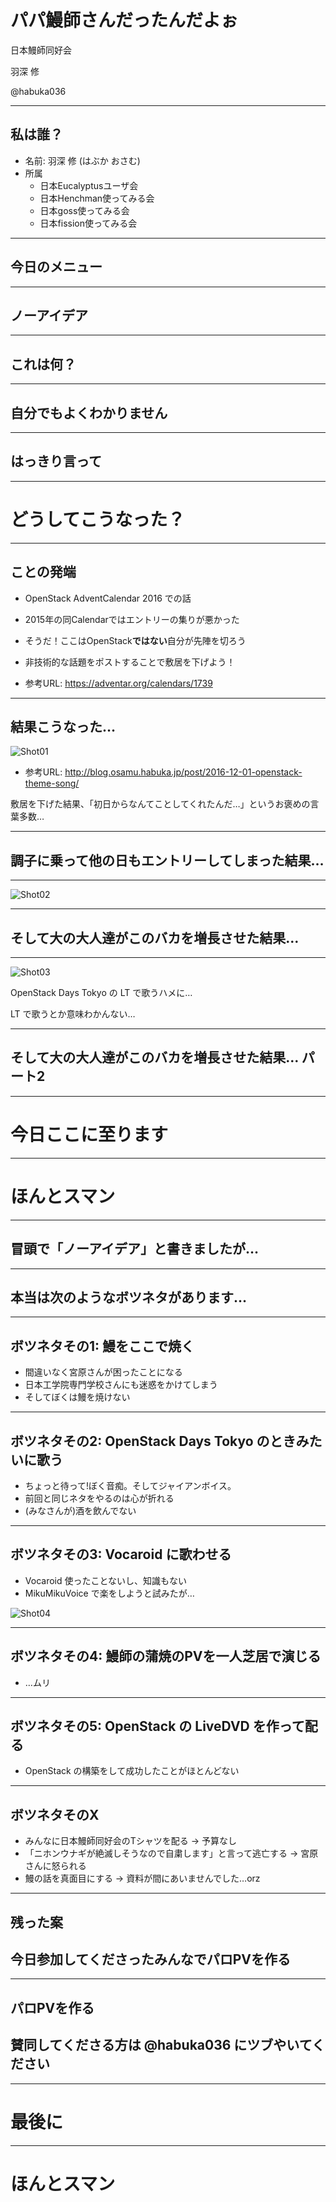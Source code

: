 # パパ鰻師さんだったんだよぉ

日本鰻師同好会

羽深 修

@habuka036

---
## 私は誰？

* 名前: 羽深 修 (はぶか おさむ)
* 所属
  * 日本Eucalyptusユーザ会  
  * 日本Henchman使ってみる会
  * 日本goss使ってみる会
  * 日本fission使ってみる会

---
## 今日のメニュー

---
## ノーアイデア

---
## これは何？

---
## 自分でもよくわかりません

---
## はっきり言って

---
# どうしてこうなった？

---
## ことの発端

* OpenStack AdventCalendar 2016 での話
* 2015年の同Calendarではエントリーの集りが悪かった
* そうだ！ここはOpenStack**ではない**自分が先陣を切ろう
* 非技術的な話題をポストすることで敷居を下げよう！

* 参考URL: https://adventar.org/calendars/1739

---
## 結果こうなった…
![Shot01](odc20170819-01.png)

* 参考URL: http://blog.osamu.habuka.jp/post/2016-12-01-openstack-theme-song/

敷居を下げた結果、「初日からなんてことしてくれたんだ…」というお褒めの言葉多数…

---
## 調子に乗って他の日もエントリーしてしまった結果…

---
![Shot02](odc20170819-02.png)

---
## そして大の大人達がこのバカを増長させた結果…

---
![Shot03](odc20170819-03.png)

OpenStack Days Tokyo の LT で歌うハメに…

LT で歌うとか意味わかんない…

---
## そして大の大人達がこのバカを増長させた結果… パート2

---
# 今日ここに至ります

---
# ほんとスマン

---
## 冒頭で「ノーアイデア」と書きましたが…

---
## 本当は次のようなボツネタがあります…

---
## ボツネタその1: 鰻をここで焼く

* 間違いなく宮原さんが困ったことになる
* 日本工学院専門学校さんにも迷惑をかけてしまう
* そしてぼくは鰻を焼けない

---
## ボツネタその2: OpenStack Days Tokyo のときみたいに歌う

* ちょっと待って!ぼく音痴。そしてジャイアンボイス。
* 前回と同じネタをやるのは心が折れる
* (みなさんが)酒を飲んでない

---
## ボツネタその3: Vocaroid に歌わせる

* Vocaroid 使ったことないし、知識もない
* MikuMikuVoice で楽をしようと試みたが…

![Shot04](odc20170819-04.png)

---
## ボツネタその4: 鰻師の蒲焼のPVを一人芝居で演じる

* …ムリ

---
## ボツネタその5: OpenStack の LiveDVD を作って配る

* OpenStack の構築をして成功したことがほとんどない

---
## ボツネタそのX

* みんなに日本鰻師同好会のTシャツを配る → 予算なし
* 「ニホンウナギが絶滅しそうなので自粛します」と言って逃亡する → 宮原さんに怒られる
* 鰻の話を真面目にする → 資料が間にあいませんでした…orz

---
## 残った案

## 今日参加してくださったみんなでパロPVを作る

---
## パロPVを作る

## 賛同してくださる方は @habuka036 にツブやいてください

---
# 最後に

---
# ほんとスマン
